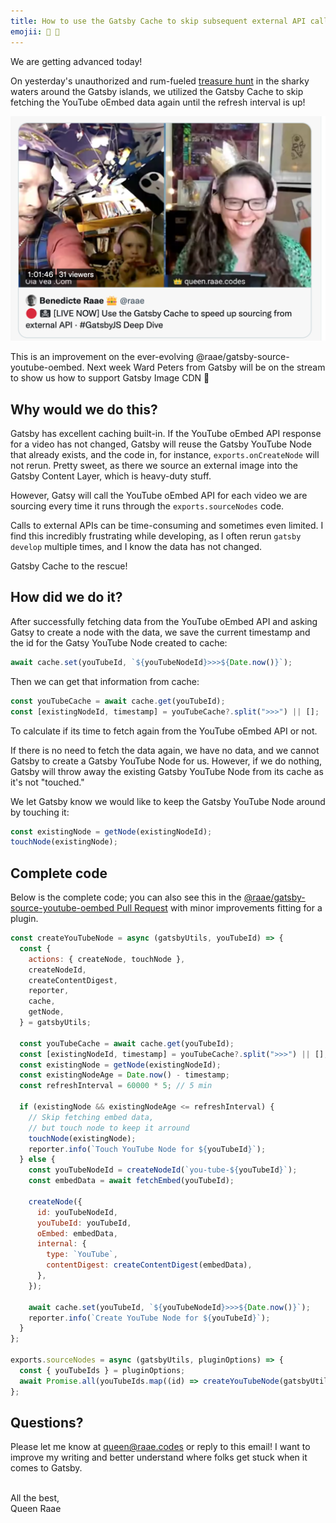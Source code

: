 ```yaml
---
title: How to use the Gatsby Cache to skip subsequent external API calls
emojii: 🛑 🔄
---
```


We are getting advanced today!

On yesterday's unauthorized and rum-fueled [treasure hunt](https://youtu.be/rURKTRPvSos) in the sharky waters around the Gatsby islands, we utilized the Gatsby Cache to skip fetching the YouTube oEmbed data again until the refresh interval is up!

[![Screengrab of stream](./youtube-screengrab.png)](https://youtu.be/rURKTRPvSos)

This is an improvement on the ever-evolving @raae/gatsby-source-youtube-oembed. Next week Ward Peters from Gatsby will be on the stream to show us how to support Gatsby Image CDN 🤩

## Why would we do this?

Gatsby has excellent caching built-in. If the YouTube oEmbed API response for a video has not changed, Gatsby will reuse the Gatsby YouTube Node that already exists, and the code in, for instance, `exports.onCreateNode` will not rerun. Pretty sweet, as there we source an external image into the Gatsby Content Layer, which is heavy-duty stuff.

However, Gatsy will call the YouTube oEmbed API for each video we are sourcing every time it runs through the `exports.sourceNodes` code.

Calls to external APIs can be time-consuming and sometimes even limited. I find this incredibly frustrating while developing, as I often rerun `gatsby develop` multiple times, and I know the data has not changed.

Gatsby Cache to the rescue!

## How did we do it?

After successfully fetching data from the YouTube oEmbed API and asking Gatsy to create a node with the data, we save the current timestamp and the id for the Gatsy YouTube Node created to cache:

```js
await cache.set(youTubeId, `${youTubeNodeId}>>>${Date.now()}`);
```

Then we can get that information from cache:

```js
const youTubeCache = await cache.get(youTubeId);
const [existingNodeId, timestamp] = youTubeCache?.split(">>>") || [];
```

To calculate if its time to fetch again from the YouTube oEmbed API or not.

If there is no need to fetch the data again, we have no data, and we cannot Gatsby to create a Gatsby YouTube Node for us. However, if we do nothing, Gatsby will throw away the existing Gatsby YouTube Node from its cache as it's not "touched."

We let Gatsby know we would like to keep the Gatsby YouTube Node around by touching it:

```js
const existingNode = getNode(existingNodeId);
touchNode(existingNode);
```

## Complete code

Below is the complete code; you can also see this in the [@raae/gatsby-source-youtube-oembed Pull Request](https://github.com/queen-raae/gatsby-source-youtube-oembed/pull/4) with minor improvements fitting for a plugin.

```js
const createYouTubeNode = async (gatsbyUtils, youTubeId) => {
  const {
    actions: { createNode, touchNode },
    createNodeId,
    createContentDigest,
    reporter,
    cache,
    getNode,
  } = gatsbyUtils;

  const youTubeCache = await cache.get(youTubeId);
  const [existingNodeId, timestamp] = youTubeCache?.split(">>>") || [];
  const existingNode = getNode(existingNodeId);
  const existingNodeAge = Date.now() - timestamp;
  const refreshInterval = 60000 * 5; // 5 min

  if (existingNode && existingNodeAge <= refreshInterval) {
    // Skip fetching embed data,
    // but touch node to keep it arround
    touchNode(existingNode);
    reporter.info(`Touch YouTube Node for ${youTubeId}`);
  } else {
    const youTubeNodeId = createNodeId(`you-tube-${youTubeId}`);
    const embedData = await fetchEmbed(youTubeId);

    createNode({
      id: youTubeNodeId,
      youTubeId: youTubeId,
      oEmbed: embedData,
      internal: {
        type: `YouTube`,
        contentDigest: createContentDigest(embedData),
      },
    });

    await cache.set(youTubeId, `${youTubeNodeId}>>>${Date.now()}`);
    reporter.info(`Create YouTube Node for ${youTubeId}`);
  }
};

exports.sourceNodes = async (gatsbyUtils, pluginOptions) => {
  const { youTubeIds } = pluginOptions;
  await Promise.all(youTubeIds.map((id) => createYouTubeNode(gatsbyUtils, id)));
};
```

## Questions?

Please let me know at queen@raae.codes or reply to this email! I want to improve my writing and better understand where folks get stuck when it comes to Gatsby.

&nbsp;  
All the best,  
Queen Raae
